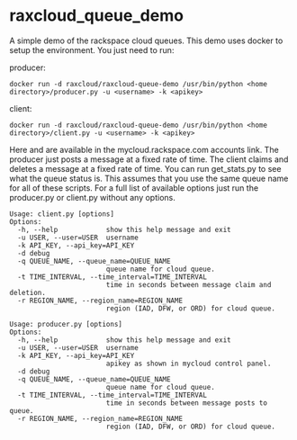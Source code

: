 raxcloud_queue_demo
===================

A simple demo of the rackspace cloud queues. This demo uses docker to setup the environment. You just need to run:

producer:

    docker run -d raxcloud/raxcloud-queue-demo /usr/bin/python <home directory>/producer.py -u <username> -k <apikey>


client:

    docker run -d raxcloud/raxcloud-queue-demo /usr/bin/python <home directory>/client.py -u <username> -k <apikey>


Here <username> and <apikey> are available in the mycloud.rackspace.com accounts link. The producer just posts a message at a fixed rate of time. The client claims and deletes a message at a fixed rate of time. You can run get_stats.py to see what the queue status is. This assumes that you use the same queue name for all of these scripts. For a full list of available options just run the producer.py or client.py without any options.

```
Usage: client.py [options]
Options:
  -h, --help            show this help message and exit
  -u USER, --user=USER  username
  -k API_KEY, --api_key=API_KEY
  -d debug                  
  -q QUEUE_NAME, --queue_name=QUEUE_NAME
                        queue name for cloud queue.
  -t TIME_INTERVAL, --time_interval=TIME_INTERVAL
                        time in seconds between message claim and deletion.
  -r REGION_NAME, --region_name=REGION_NAME
                        region (IAD, DFW, or ORD) for cloud queue.
```

```
Usage: producer.py [options]
Options:
  -h, --help            show this help message and exit
  -u USER, --user=USER  username
  -k API_KEY, --api_key=API_KEY
                        apikey as shown in mycloud control panel.
  -d debug                   
  -q QUEUE_NAME, --queue_name=QUEUE_NAME
                        queue name for cloud queue.
  -t TIME_INTERVAL, --time_interval=TIME_INTERVAL
                        time in seconds between message posts to queue.
  -r REGION_NAME, --region_name=REGION_NAME
                        region (IAD, DFW, or ORD) for cloud queue.
```
